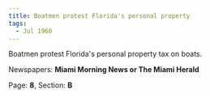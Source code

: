 ```yaml
---  
title: Boatmen protest Florida's personal property  
tags:  
  - Jul 1960  
---  
```

  
Boatmen protest Florida's personal property tax on boats.  
  
Newspapers: **Miami Morning News or The Miami Herald**  
  
Page: **8**, Section: **B** 
